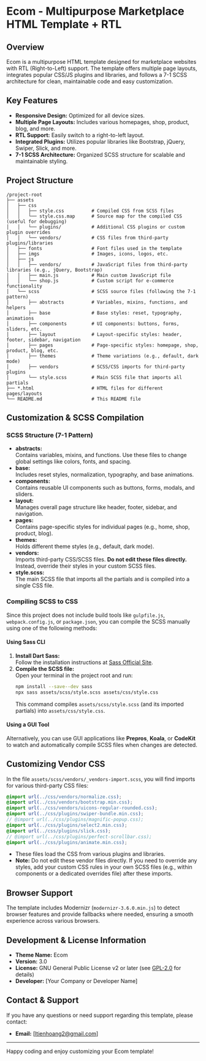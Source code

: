 # Ecom - Multipurpose Marketplace HTML Template + RTL

## Overview
Ecom is a multipurpose HTML template designed for marketplace websites with RTL (Right-to-Left) support. The template offers multiple page layouts, integrates popular CSS/JS plugins and libraries, and follows a 7-1 SCSS architecture for clean, maintainable code and easy customization.

## Key Features
- **Responsive Design:** Optimized for all device sizes.
- **Multiple Page Layouts:** Includes various homepages, shop, product, blog, and more.
- **RTL Support:** Easily switch to a right-to-left layout.
- **Integrated Plugins:** Utilizes popular libraries like Bootstrap, jQuery, Swiper, Slick, and more.
- **7-1 SCSS Architecture:** Organized SCSS structure for scalable and maintainable styling.

## Project Structure
```
/project-root
├── assets
│   ├── css
│   │   ├── style.css          # Compiled CSS from SCSS files
│   │   └── style.css.map      # Source map for the compiled CSS (useful for debugging)
│   │   └── plugins/           # Additional CSS plugins or custom plugin overrides
│   │   └── vendors/           # CSS files from third-party plugins/libraries
│   ├── fonts                  # Font files used in the template
│   ├── imgs                   # Images, icons, logos, etc.
│   ├── js
│   │   ├── vendors/           # JavaScript files from third-party libraries (e.g., jQuery, Bootstrap)
│   │   ├── main.js            # Main custom JavaScript file
│   │   └── shop.js            # Custom script for e-commerce functionality
│   └── scss                   # SCSS source files (following the 7-1 pattern)
│       ├── abstracts          # Variables, mixins, functions, and helpers
│       ├── base               # Base styles: reset, typography, animations
│       ├── components         # UI components: buttons, forms, sliders, etc.
│       ├── layout             # Layout-specific styles: header, footer, sidebar, navigation
│       ├── pages              # Page-specific styles: homepage, shop, product, blog, etc.
│       ├── themes             # Theme variations (e.g., default, dark mode)
│       ├── vendors            # SCSS/CSS imports for third-party plugins
│       └── style.scss         # Main SCSS file that imports all partials
├── *.html                     # HTML files for different pages/layouts
└── README.md                  # This README file
```

## Customization & SCSS Compilation

### SCSS Structure (7-1 Pattern)
- **abstracts:**  
  Contains variables, mixins, and functions. Use these files to change global settings like colors, fonts, and spacing.
- **base:**  
  Includes reset styles, normalization, typography, and base animations.
- **components:**  
  Contains reusable UI components such as buttons, forms, modals, and sliders.
- **layout:**  
  Manages overall page structure like header, footer, sidebar, and navigation.
- **pages:**  
  Contains page-specific styles for individual pages (e.g., home, shop, product, blog).
- **themes:**  
  Holds different theme styles (e.g., default, dark mode).
- **vendors:**  
  Imports third-party CSS/SCSS files. **Do not edit these files directly.** Instead, override their styles in your custom SCSS files.
- **style.scss:**  
  The main SCSS file that imports all the partials and is compiled into a single CSS file.

### Compiling SCSS to CSS
Since this project does not include build tools like `gulpfile.js`, `webpack.config.js`, or `package.json`, you can compile the SCSS manually using one of the following methods:

#### Using Sass CLI
1. **Install Dart Sass:**  
   Follow the installation instructions at [Sass Official Site](https://sass-lang.com/install).
2. **Compile the SCSS file:**  
   Open your terminal in the project root and run:
   ```bash
   npm install --save--dev sass
   npx sass assets/scss/style.scss assets/css/style.css
   ```
   This command compiles `assets/scss/style.scss` (and its imported partials) into `assets/css/style.css`.

#### Using a GUI Tool
Alternatively, you can use GUI applications like **Prepros**, **Koala**, or **CodeKit** to watch and automatically compile SCSS files when changes are detected.

## Customizing Vendor CSS
In the file `assets/scss/vendors/_vendors-import.scss`, you will find imports for various third-party CSS files:
```scss
@import url(../css/vendors/normalize.css);
@import url(../css/vendors/bootstrap.min.css);
@import url(../css/vendors/uicons-regular-rounded.css);
@import url(../css/plugins/swiper-bundle.min.css);
// @import url(../css/plugins/magnific-popup.css);
@import url(../css/plugins/select2.min.css);
@import url(../css/plugins/slick.css);
// @import url(../css/plugins/perfect-scrollbar.css);
@import url(../css/plugins/animate.min.css);
```
- These files load the CSS from various plugins and libraries.
- **Note:** Do not edit these vendor files directly. If you need to override any styles, add your custom CSS rules in your own SCSS files (e.g., within components or a dedicated overrides file) after these imports.

## Browser Support
The template includes Modernizr (`modernizr-3.6.0.min.js`) to detect browser features and provide fallbacks where needed, ensuring a smooth experience across various browsers.

## Development & License Information
- **Theme Name:** Ecom
- **Version:** 3.0
- **License:** GNU General Public License v2 or later (see [GPL-2.0](http://www.gnu.org/licenses/gpl-2.0.html) for details)
- **Developer:** [Your Company or Developer Name]

## Contact & Support
If you have any questions or need support regarding this template, please contact:
- **Email:** [ltienhoang2@gmail.com]
---

Happy coding and enjoy customizing your Ecom template!
